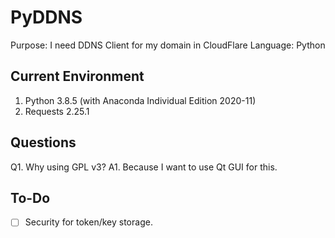 # PyDDNS
Purpose: I need DDNS Client for my domain in CloudFlare
Language: Python
## Current Environment
1. Python 3.8.5 (with Anaconda Individual Edition 2020-11)
2. Requests 2.25.1
## Questions
Q1. Why using GPL v3?
A1. Because I want to use Qt GUI for this.
## To-Do
- [ ] Security for token/key storage.
